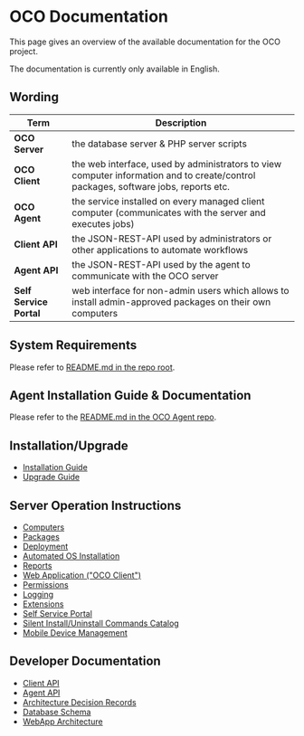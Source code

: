 # OCO Documentation
This page gives an overview of the available documentation for the OCO project.

The documentation is currently only available in English.

## Wording
| Term               | Description        |
| ------------------ | ------------------ |
| **OCO Server**     | the database server & PHP server scripts |
| **OCO Client**     | the web interface, used by administrators to view computer information and to create/control packages, software jobs, reports etc. |
| **OCO Agent**      | the service installed on every managed client computer (communicates with the server and executes jobs) |
| **Client API**     | the JSON-REST-API used by administrators or other applications to automate workflows |
| **Agent API**      | the JSON-REST-API used by the agent to communicate with the OCO server |
| **Self Service Portal**  | web interface for non-admin users which allows to install admin-approved packages on their own computers |

## System Requirements
Please refer to [README.md in the repo root](../README.md).

## Agent Installation Guide & Documentation
Please refer to the [README.md in the OCO Agent repo](https://github.com/schorschii/OCO-Agent).

## Installation/Upgrade
- [Installation Guide](Server-Installation.md)
- [Upgrade Guide](Server-Upgrade.md)

## Server Operation Instructions
- [Computers](Computers.md)
- [Packages](Packages.md)
- [Deployment](Deploy-Install-Uninstall.md)
- [Automated OS Installation](OS-Installation.md)
- [Reports](Reports.md)
- [Web Application ("OCO Client")](WebApplication.md)
- [Permissions](Permissions.md)
- [Logging](Logging.md)
- [Extensions](Extensions.md)
- [Self Service Portal](Self-Service.md)
- [Silent Install/Uninstall Commands Catalog](install-uninstall-catalog)
- [Mobile Device Management](Mobile-Device-Management.md)

## Developer Documentation
- [Client API](Client-API.md)
- [Agent API](Agent-API.md)
- [Architecture Decision Records](decisions)
- [Database Schema](Database-Schema.md)
- [WebApp Architecture](WebApp-Architecture.md)
